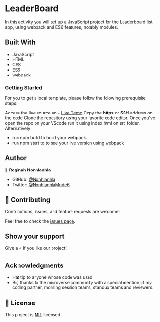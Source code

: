 # LeaderBoard
In this activity you will set up a JavaScript project for the Leaderboard list app, using webpack and ES6 features, notably modules. 

## Built With

* JavaScript
* HTML 
* CSS
* ES6
* webpack

### Getting Started
For you to get a local template, please follow the folowing prerequisite steps:

Access the live source on - [Live Demo](https://github.com/29td/Leaderboard/tree/leaderboard)
Copy the **https** or **SSH** address on the code
Clone the repository using your favorite code editor.
Once you've open the repo on your VScode run it using index.html on src folder. Alternatively
- run npm build to build your webpack.
- run npm start to to see your live version using webpack

## Author

👤 **Reginah Nonhlanhla**

- GitHub: [@Nonhlanhla](https://https://github.com/29td)
- Twitter: [@NonhlanhlaMnde6](https://twitter.com/NonhlanhlaMnde6)

## 🤝 Contributing

Contributions, issues, and feature requests are welcome!

Feel free to check the [issues page](https://github.com/29td/Leaderboard/issues).

## Show your support

Give a ⭐️ if you like our project!

## Acknowledgments

- Hat tip to anyone whose code was used
- Big thanks to the microverse community with a special mention of my coding partner, morning session teams, standup teams and reviewers.
## 📝 License
This project is [MIT]() licensed.
